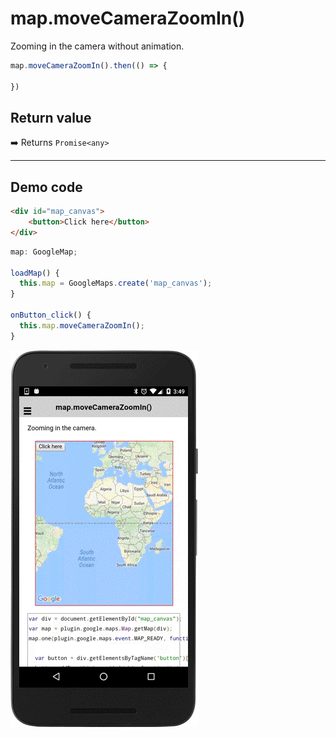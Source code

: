 # map.moveCameraZoomIn()

Zooming in the camera without animation.

```typescript
map.moveCameraZoomIn().then(() => {

})
```

## Return value

:arrow_right: Returns `Promise<any>`

----------------------------------------------------------------------------------------------------------

## Demo code

```html
<div id="map_canvas">
    <button>Click here</button>
</div>
```

```typescript
map: GoogleMap;

loadMap() {
  this.map = GoogleMaps.create('map_canvas');
}

onButton_click() {
  this.map.moveCameraZoomIn();
}
```

![](image.gif)
